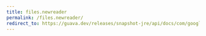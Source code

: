 ```yaml
---
title: files.newreader
permalink: /files.newreader/
redirect_to: https://guava.dev/releases/snapshot-jre/api/docs/com/google/common/io/Files.html#newReader-java.io.File-java.nio.charset.Charset-
---
```

